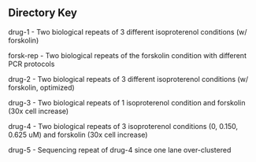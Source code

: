 Directory Key
-------------

drug-1 - Two biological repeats of 3 different isoproterenol conditions (w/ forskolin)

forsk-rep - Two biological repeats of the forskolin condition with different PCR protocols

drug-2 - Two biological repeats of 3 different isoproterenol conditions (w/ forskolin, optimized)

drug-3 - Two biological repeats of 1 isoproterenol condition and forskolin (30x cell increase)

drug-4 - Two biological repeats of 3 isoproterenol conditions (0, 0.150, 0.625 uM) and forskolin (30x cell increase)

drug-5 - Sequencing repeat of drug-4 since one lane over-clustered
